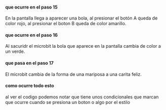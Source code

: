 #### que ocurre en el paso 15
En la pantalla llega a aparecer una bola, al presionar el botón A queda de color rojo, al presionar el boton B queda de color amarillo.

#### que ocurre en el paso 16
Al sacuridr el microbit la bola que aparece en la pantalla cambia de color a un verde.

#### que pasa en el paso 17
El microbit cambia de la forma de una mariposa a una carita feliz.

#### como ocurre todo esto
al ver el codigo podemos notar que tiene unos condicionales que marcan que ocurre cuando se presiona un boton o algo por el estilo
